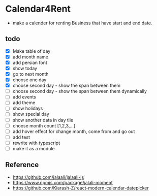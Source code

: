# Calendar4Rent

- make a calender for renting Business that have start and end date.

## todo

- [x] Make table of day
- [x] add month name
- [x] add persian font
- [x] show today
- [x] go to next month
- [x] choose one day
- [x] choose second day - show the span between them
- [ ] choose second day - show the span between them dynamically
- [ ] add events
- [ ] add theme
- [ ] show holidays
- [ ] show special day
- [ ] show another data in day tile
- [ ] choose month count [1,2,3,...]
- [ ] add hover effect for change month, come from and go out
- [ ] add test
- [ ] rewrite with typescript
- [ ] make it as a module

## Reference

- https://github.com/jalaali/jalaali-js
- https://www.npmjs.com/package/jalali-moment
- https://github.com/Kiarash-Z/react-modern-calendar-datepicker
